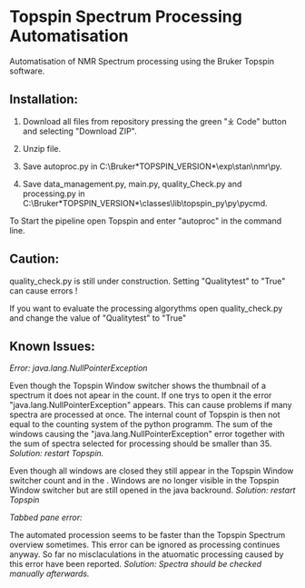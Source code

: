 # Topspin Spectrum Processing Automatisation

Automatisation of NMR Spectrum processing using the Bruker Topspin software. 

## Installation: 

1. Download all files from repository pressing the green "⤓ Code" button and selecting  "Download ZIP".

2. Unzip file.

3. Save autoproc.py in C:\Bruker\*TOPSPIN_VERSION*\exp\stan\nmr\py.

4. Save data_management.py, main.py, quality_Check.py and processing.py in C:\Bruker\*TOPSPIN_VERSION*\classes\lib\topspin_py\py\pycmd.


To Start the pipeline open Topspin and enter "autoproc" in the command line.


## Caution:

 quality_check.py is still under construction. Setting "Qualitytest" to "True" can cause errors !
 
 If you want to evaluate the processing algorythms open quality_check.py and change the value of "Qualitytest"  to "True"
 
 ## Known Issues:
 
 *Error: java.lang.NullPointerException*
 
 Even though the Topspin Window switcher shows the thumbnail of a spectrum it does not apear in the count. If one trys to open it the error "java.lang.NullPointerException" appears. This can cause problems if many spectra are processed at once. The internal count of Topspin is then not equal to the counting system of the python programm. The sum of the windows causing the "java.lang.NullPointerException" error together with the sum of spectra selected for processing should be smaller than 35.
*Solution: restart Topspin.*




 Even though all windows are closed they still appear in the Topspin Window switcher count and in the .
  Windows are no longer visible in the Topspin Window switcher but are still opened in the java backround.
 *Solution: restart Topspin*
 
 
 
 
 *Tabbed pane error:* 
 
 The automated procession seems to be faster than the Topspin Spectrum overview sometimes.
 This error can be ignored as processing continues anyway. 
 So far no misclaculations in the atuomatic processing caused by this error have been reported.
 *Solution: Spectra should be checked manually afterwards.* 
 
